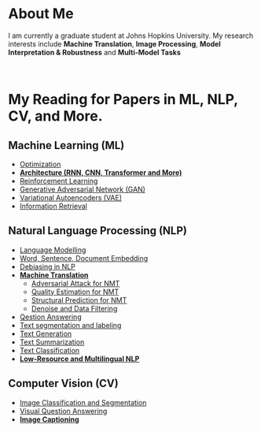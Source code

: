# About Me
I am currently a graduate student at Johns Hopkins University. 
My research interests include **Machine Translation**, **Image Processing**, **Model Interpretation & Robustness** and **Multi-Model Tasks**


<br/>

# My Reading for Papers in ML, NLP, CV, and More. 

## Machine Learning (ML)

 - [Optimization](./ML/ML_optimization.md)
 - [**Architecture (RNN, CNN, Transformer and More)**](./ML/architecture.md)
 - [Reinforcement Learning](./ML/reinforcement.md)
 - [Generative Adversarial Network (GAN)](./ML/GAN.md)
 - [Variational Autoencoders (VAE)](./ML/VAE.md)
 - [Information Retrieval](./ML/IR.md)

## Natural Language Processing (NLP)
 - [Language Modelling](./NLP/PLM.md)
 - [Word, Sentence, Document Embedding](./NLP/embedding.md)
 - [Debiasing in NLP](./NLP/bias.md)
 - [**Machine Translation**](./NLP/MT)
    - [Adversarial Attack for NMT](./NLP/MT/adversarial.md)
    - [Quality Estimation for NMT](./NLP/MT/QE.md)
    - [Structural Prediction for NMT](./NLP/MT/SP.md)
    - [Denoise and Data Filtering](./NLP/MT/Denoise.md)
 - [Qestion Answering](./NLP/QA.md)
 - [Text segmentation and labeling](./NLP/segmentation.md)
 - [Text Generation](./NLP/NLP_generation.md)
 - [Text Summarization](./NLP/NLP_summarization.md)
 - [Text Classification](./NLP/NLP_classification.md)
 - [**Low-Resource and Multilingual NLP**](./NLP/NLP_multilingual.md)

## Computer Vision (CV)
 - [Image Classification and Segmentation](./CV/segmentation.md)
 - [Visual Question Answering](./CV/CV_visual_QA.md)
 - [**Image Captioning**](./CV/captioning.md)


